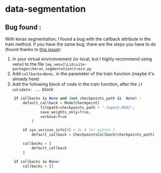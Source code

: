 # data-segmentation



## Bug found :
With keras segmentation, I found a bug with the callback attribute in the train method. if you have the same bug, there are the steps you have to do (found thanks to [this  issue](https://github.com/matterport/Mask_RCNN/issues/1968)):
1. In your virtual environnement (or local, but I highly recommend using venv) to the file `[my_venv]\Lib\site-packages\keras_segmentation\train.py`
2. Add `callbacks=None,` in the parameter of the train function (maybe it's already here)
3. Add the following block of code in the train function, after the `if validate: ...` block
```python
    if callbacks is None and (not checkpoints_path is  None) :
        default_callback = ModelCheckpoint(
                filepath=checkpoints_path + ".{epoch:05d}",
                save_weights_only=True,
                verbose=True
            )

        if sys.version_info[0] < 3: # for pyhton 2 
            default_callback = CheckpointsCallback(checkpoints_path)

        callbacks = [
            default_callback
        ]

    if callbacks is None:
        callbacks = []
```